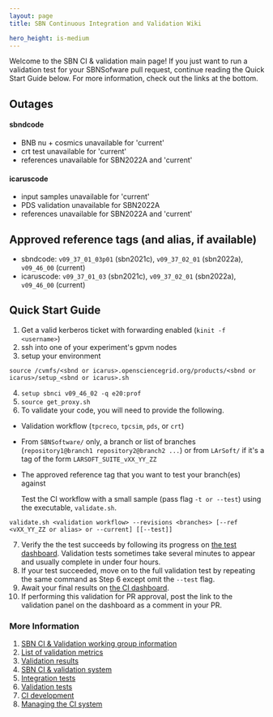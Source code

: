 ```yaml
---
layout: page
title: SBN Continuous Integration and Validation Wiki

hero_height: is-medium
---
```


Welcome to the SBN CI & validation main page! If you just want to run a validation test for your SBNSofware pull request, continue reading the Quick Start Guide below. For more information, check out the links at the bottom. 

## Outages
#### sbndcode
- BNB nu + cosmics unavailable for 'current'
- crt test unavailable for 'current'
- references unavailable for SBN2022A and 'current'

#### icaruscode
- input samples unavailable for 'current'
- PDS validation unavailable for SBN2022A
- references unavailable for SBN2022A and 'current'

## Approved reference tags (and alias, if available)
- sbndcode:    `v09_37_01_03p01` (sbn2021c), `v09_37_02_01` (sbn2022a), `v09_46_00` (current)
- icaruscode:  `v09_37_01_03` (sbn2021c), `v09_37_02_01` (sbn2022a), `v09_46_00` (current)

## Quick Start Guide
1. Get a valid kerberos ticket with forwarding enabled (`kinit -f <username>`)
2. ssh into one of your experiment's gpvm nodes
3. setup your environment 
```
source /cvmfs/<sbnd or icarus>.opensciencegrid.org/products/<sbnd or icarus>/setup_<sbnd or icarus>.sh
```
4. `setup sbnci v09_46_02 -q e20:prof`
5. `source get_proxy.sh`
6. To validate your code, you will need to provide the following.
- Validation workflow (`tpcreco`, `tpcsim`, `pds`, or `crt`)
- From `SBNSoftware/` only, a branch or list of branches (`repository1@branch1 repository2@branch2 ...`) or from `LArSoft/` if it's a tag of the form `LARSOFT_SUITE_vXX_YY_ZZ`
- The approved reference tag that you want to test your branch(es) against

    Test the CI workflow with a small sample (pass flag `-t or --test`) using the executable, `validate.sh`. 
 ```
 validate.sh <validation workflow> --revisions <branches> [--ref <vXX_YY_ZZ or alias> or --current] [[--test]]
 ```

7. Verify the the test succeeds by following its progress on [the test dashboard](https://dbweb9.fnal.gov:8443/TestCI/app/ns:sbnd/view_builds/index). Validation tests sometimes take several minutes to appear and usually complete in under four hours.
8. If your test succeeded, move on to the full validation test by repeating the same command as Step 6 except omit the `--test` flag.
9. Await your final results on [the CI dashboard](https://dbweb8.fnal.gov:8443/LarCI/app/ns:sbnd/view_builds/index).
10. If performing this validation for PR approval, post the link to the validation panel on the dashboard as a comment in your PR.

### More Information
1. [SBN CI & Validation working group information](/sbn/sbnci_wiki/SBN_CI_Validation_group)
2. [List of validation metrics](/sbn/sbnci_wiki/CI_validation_metrics)
3. [Validation results](https://docs.google.com/spreadsheets/d/15rEeZ8xrf1LXR84cB7tLVJPEKxr8JYftXa69TUqqUNU/edit?usp=sharing)
4. [SBN CI & validation system](/sbn/sbnci_wiki/Continuous_integration)
5. [Integration tests](/sbn/sbnci_wiki/Integration_test_guide)
6. [Validation tests](/sbn/sbnci_wiki/CI_Validation)
7. [CI development](/sbn/sbnci_wiki/Developing_Validation_Tests)
8. [Managing the CI system](/sbn/sbnci_wiki/Managing_the_CI_Validation_System)


